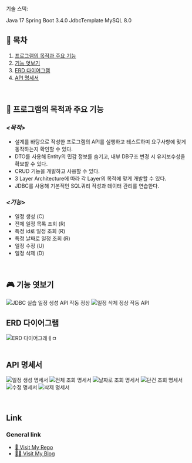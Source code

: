 기술 스택:

Java 17
Spring Boot 3.4.0
JdbcTemplate
MySQL 8.0

## 📜 목차   

1. [프로그램의 목적과 주요 기능](#프로그램의-목적과-주요-기능)   
2. [기능 엿보기](#기능-엿보기)   
3. [ERD 다이어그램](#ERD-다이어그램)
4. [API 명세서](#API-명세서)

<br>

## 🔧 프로그램의 목적과 주요 기능  
### *<목적>*
- 설계를 바탕으로 작성한 프로그램의 API를 실행하고 테스트하며 요구사항에 맞게 동작하는지 확인할 수 있다.
- DTO를 사용해 Entity의 민감 정보를 숨기고, 내부 DB구조 변경 시 유지보수성을 확보할 수 있다.
- CRUD 기능을 개발하고 사용할 수 있다.
- 3 Layer Architecture에 따라 각 Layer의 목적에 맞게 개발할 수 있다.
- JDBC를 사용해 기본적인 SQL쿼리 작성과 데이터 관리를 연습한다.

### *<기능>* 
- 일정 생성 (C)
- 전체 일정 목록 조회 (R)
- 특정 id로 일정 조회 (R)
- 특정 날짜로 일정 조회 (R)
- 일정 수정 (U)
- 일정 삭제 (D)

<br>


## 🎮 기능 엿보기
![JDBC 실습 일정 생성 API 작동 정상](https://github.com/user-attachments/assets/8cb2f8db-02ad-4b2e-a413-ede249265441)
![일정 삭제 정상 작동 API](https://github.com/user-attachments/assets/319f9e09-05b3-4eb2-a795-59da0fcd9ca9)
<br>


## ERD 다이어그램

![ERD 다이어그래ㅔㅁ](https://github.com/user-attachments/assets/ee3032ef-6ac3-4c7d-836d-5c69f9a41792)  
<br>   

  
## API 명세서   


![일정 생성 명세서](https://github.com/user-attachments/assets/f9d9975d-b560-419c-b5a1-233e584748e0)
![전체 조회 명세서](https://github.com/user-attachments/assets/815d82a3-b564-4a21-a1f7-14ec85c66904)
![날짜로 조회 명세서](https://github.com/user-attachments/assets/47fa74c7-7bc1-4e42-921a-4968dfef5558)
![단건 조회 명세서](https://github.com/user-attachments/assets/6aaa49e3-e916-4aea-aab4-b643c0163a86)
![수정 명세서](https://github.com/user-attachments/assets/c2275b6e-50c1-4fbd-81e5-ded8c6bb5d85)
![삭제 명세서](https://github.com/user-attachments/assets/efa6be14-f66c-4cf3-8e50-9db9444ca6e2)


<br>   

   
## Link   
### General link
- [🚗 Visit My Repo](https://github.com/KyeongranMun?tab=repositories)   
- [🙋‍♂️ Visit My Blog](https://austindynasty.tistory.com/)
